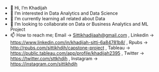 - 👋 Hi, I’m Khadijah
- 👀 I’m interested in Data Analytics and Data Science
- 🌱 I’m currently learning all related about Data
- 💞️ I’m looking to collaborate on Data or Business Analytics and ML Project
- 📫 How to reach me; Email -> Sittikhadijaah@gmail.com ,
                      Linkedin -> https://www.linkedin.com/in/khadijah-sitti-6a84781b8/ ,
                      Rpubs ->  http://rpubs.com/sittikhdjh/capstone-project ,
                      Tableau -> https://public.tableau.com/app/profile/khadijah2395 ,
                      Twitter -> https://twitter.com/sttkhdjh ,
                      Instagram -> https://instagram.com/sittikhdjh
<!---
Sittikhdjh/Sittikhdjh is a ✨ special ✨ repository because its `README.md` (this file) appears on your GitHub profile.
You can click the Preview link to take a look at your changes.
--->

